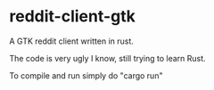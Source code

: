 reddit-client-gtk
=================

A GTK reddit client written in rust.

The code is very ugly I know, still trying to learn Rust.

To compile and run simply do "cargo run"
